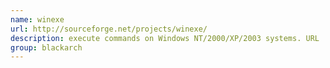 ```yaml
---
name: winexe
url: http://sourceforge.net/projects/winexe/
description: execute commands on Windows NT/2000/XP/2003 systems. URL : http://sourceforge.net/projects/winexe/ Groups : blackarch blackarch-misc blackarch-windows
group: blackarch
---
```

